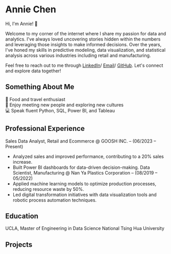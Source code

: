 # Annie Chen
Hi, I'm Annie! 👋  

Welcome to my corner of the internet where I share my passion for data and analytics. I've always loved uncovering stories hidden within the numbers and leveraging those insights to make informed decisions. Over the years, I've honed my skills in predictive modeling, data visualization, and statistical analysis across various industries including retail and manufacturing.  

Feel free to reach out to me through [LinkedIn](https://www.linkedin.com/in/anniechen091/)/ [Email](anniechen091@gmail.com)/ [GitHub](https://github.com/anniechen091). Let's connect and explore data together!  

## Something About Me

🍰 Food and travel enthusiast  
🤝 Enjoy meeting new people and exploring new cultures  
💻 Speak fluent Python, SQL, Power BI, and Tableau

## Professional Experience  

Sales Data Analyst, Retail and Ecommerce @ GOOSH INC. –  (06/2023 – Present)   
  - Analyzed sales and improved performance, contributing to a 20% sales increase.
  - Built Power BI dashboards for data-driven decision-making.
Data Scientist, Manufacturing @ Nan Ya Plastics Corporation –  (08/2019 – 05/2022)
  - Applied machine learning models to optimize production processes, reducing resource waste by 50%.
  - Led digital transformation initiatives with data visualization tools and robotic process automation techniques.

## Education

UCLA, Master of Engineering in Data Science
National Tsing Hua University

## Projects

